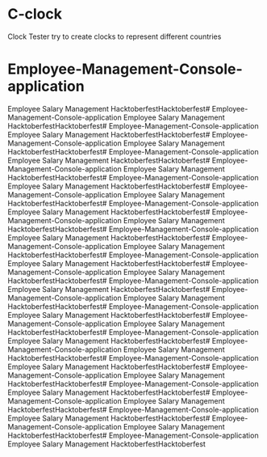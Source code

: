 # C-clock
Clock Tester  try to create clocks to represent different countries
# Employee-Management-Console-application
Employee Salary Management
HacktoberfestHacktoberfest# Employee-Management-Console-application
Employee Salary Management
HacktoberfestHacktoberfest# Employee-Management-Console-application
Employee Salary Management
HacktoberfestHacktoberfest# Employee-Management-Console-application
Employee Salary Management
HacktoberfestHacktoberfest# Employee-Management-Console-application
Employee Salary Management
HacktoberfestHacktoberfest# Employee-Management-Console-application
Employee Salary Management
HacktoberfestHacktoberfest# Employee-Management-Console-application
Employee Salary Management
HacktoberfestHacktoberfest# Employee-Management-Console-application
Employee Salary Management
HacktoberfestHacktoberfest# Employee-Management-Console-application
Employee Salary Management
HacktoberfestHacktoberfest# Employee-Management-Console-application
Employee Salary Management
HacktoberfestHacktoberfest# Employee-Management-Console-application
Employee Salary Management
HacktoberfestHacktoberfest# Employee-Management-Console-application
Employee Salary Management
HacktoberfestHacktoberfest# Employee-Management-Console-application
Employee Salary Management
HacktoberfestHacktoberfest# Employee-Management-Console-application
Employee Salary Management
HacktoberfestHacktoberfest# Employee-Management-Console-application
Employee Salary Management
HacktoberfestHacktoberfest# Employee-Management-Console-application
Employee Salary Management
HacktoberfestHacktoberfest# Employee-Management-Console-application
Employee Salary Management
HacktoberfestHacktoberfest# Employee-Management-Console-application
Employee Salary Management
HacktoberfestHacktoberfest# Employee-Management-Console-application
Employee Salary Management
HacktoberfestHacktoberfest# Employee-Management-Console-application
Employee Salary Management
HacktoberfestHacktoberfest# Employee-Management-Console-application
Employee Salary Management
HacktoberfestHacktoberfest# Employee-Management-Console-application
Employee Salary Management
HacktoberfestHacktoberfest# Employee-Management-Console-application
Employee Salary Management
HacktoberfestHacktoberfest# Employee-Management-Console-application
Employee Salary Management
HacktoberfestHacktoberfest# Employee-Management-Console-application
Employee Salary Management
HacktoberfestHacktoberfest# Employee-Management-Console-application
Employee Salary Management
HacktoberfestHacktoberfest# Employee-Management-Console-application
Employee Salary Management
HacktoberfestHacktoberfest
